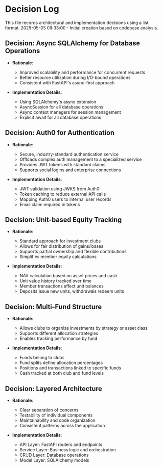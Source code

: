 # Decision Log

This file records architectural and implementation decisions using a list format.
2025-05-05 08:33:00 - Initial creation based on codebase analysis.

## Decision: Async SQLAlchemy for Database Operations

* **Rationale**: 
  * Improved scalability and performance for concurrent requests
  * Better resource utilization during I/O-bound operations
  * Consistent with FastAPI's async-first approach

* **Implementation Details**:
  * Using SQLAlchemy's async extension
  * AsyncSession for all database operations
  * Async context managers for session management
  * Explicit await for all database operations

## Decision: Auth0 for Authentication

* **Rationale**:
  * Secure, industry-standard authentication service
  * Offloads complex auth management to a specialized service
  * Provides JWT tokens with standard claims
  * Supports social logins and enterprise connections

* **Implementation Details**:
  * JWT validation using JWKS from Auth0
  * Token caching to reduce external API calls
  * Mapping Auth0 users to internal user records
  * Email claim required in tokens

## Decision: Unit-based Equity Tracking

* **Rationale**:
  * Standard approach for investment clubs
  * Allows for fair distribution of gains/losses
  * Supports partial ownership and flexible contributions
  * Simplifies member equity calculations

* **Implementation Details**:
  * NAV calculation based on asset prices and cash
  * Unit value history tracked over time
  * Member transactions affect unit balances
  * Deposits issue new units, withdrawals redeem units

## Decision: Multi-Fund Structure

* **Rationale**:
  * Allows clubs to organize investments by strategy or asset class
  * Supports different allocation strategies
  * Enables tracking performance by fund

* **Implementation Details**:
  * Funds belong to clubs
  * Fund splits define allocation percentages
  * Positions and transactions linked to specific funds
  * Cash tracked at both club and fund levels

## Decision: Layered Architecture

* **Rationale**:
  * Clear separation of concerns
  * Testability of individual components
  * Maintainability and code organization
  * Consistent patterns across the application

* **Implementation Details**:
  * API Layer: FastAPI routers and endpoints
  * Service Layer: Business logic and orchestration
  * CRUD Layer: Database operations
  * Model Layer: SQLAlchemy models
